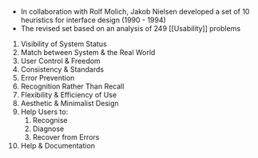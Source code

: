 - In collaboration with Rolf Molich, Jakob Nielsen developed a set of 10 heuristics for interface design (1990 - 1994)
- The revised set based on an analysis of 249 [[Usability]] problems

1. Visibility of System Status
2. Match between System & the Real World
3. User Control & Freedom
4. Consistency & Standards
5. Error Prevention
6. Recognition Rather Than Recall
7. Flexibility & Efficiency of Use
8. Aesthetic & Minimalist Design
9. Help Users to:
	1. Recognise
	2. Diagnose
	3. Recover from Errors
10. Help & Documentation
